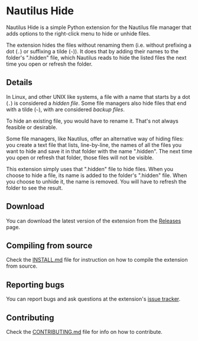 Nautilus Hide
=============

Nautilus Hide is a simple Python extension for the Nautilus file manager that
adds options to the right-click menu to hide or unhide files.

The extension hides the files without renaming them (i.e. without prefixing a
dot (`.`) or suffixing a tilde (`~`)).
It does that by adding their names to the folder's ".hidden" file, which
Nautilus reads to hide the listed files the next time you open or refresh the
folder.


## Details

In Linux, and other UNIX like systems, a file with a name that starts by a
dot (`.`) is considered a *hidden file*.
Some file managers also hide files that end with a tilde (`~`), with are
considered *backup files*.

To hide an existing file, you would have to rename it. That's not always
feasible or desirable.

Some file managers, like Nautilus, offer an alternative way of hiding files:
you create a text file that lists, line-by-line, the names of all the files you
want to hide and save it in that folder with the name ".hidden". The next time
you open or refresh that folder, those files will not be visible.

This extension simply uses that ".hidden" file to hide files. When you choose to
hide a file, its name is added to the folder's ".hidden" file. When you choose
to unhide it, the name is removed.
You will have to refresh the folder to see the result.


## Download

You can download the latest version of the extension from the
[Releases][download] page.


## Compiling from source

Check the [INSTALL.md](install) file for instruction on how to compile the
extension from source.


## Reporting bugs

You can report bugs and ask questions at the extension's [issue tracker][issues].


## Contributing

Check the [CONTRIBUTING.md][contribute] file for info on how to contribute.



[install]: INSTALL.md
[contribute]: CONTRIBUTING.md
[homepage]: https://github.com/brunonova/nautilus-hide
[download]: https://github.com/brunonova/nautilus-hide/releases
[issues]: https://github.com/brunonova/nautilus-hide/issues
